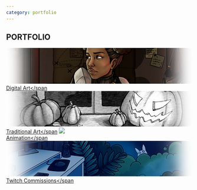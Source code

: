 ```yaml
---
category: portfolio
---
```

## PORTFOLIO

<!-- TODO: Turn these into figures with figcaptions -->
<a href="digital-art"><img src="images/digital-art.png"><br><span>Digital Art</span</a>
<a href="traditional-art"><img src="images/traditional-art.png"><br><span>Traditional Art</span</a>
<a href="animation"><img src="images/animation.gif"><br><span>Animation</span</a>
<a href="twitch-emotes"><img src="images/twitch-emotes.png"><br><span>Twitch Commissions</span</a>
